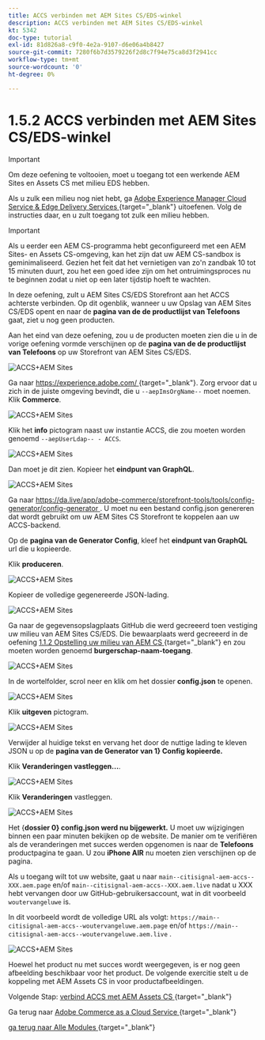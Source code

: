 ```yaml
---
title: ACCS verbinden met AEM Sites CS/EDS-winkel
description: ACCS verbinden met AEM Sites CS/EDS-winkel
kt: 5342
doc-type: tutorial
exl-id: 81d826a8-c9f0-4e2a-9107-d6e06a4b8427
source-git-commit: 7280f6b7d3579226f2d8c7f94e75ca8d3f2941cc
workflow-type: tm+mt
source-wordcount: '0'
ht-degree: 0%

---
```


# 1.5.2 ACCS verbinden met AEM Sites CS/EDS-winkel

>[!IMPORTANT]
>
>Om deze oefening te voltooien, moet u toegang tot een werkende AEM Sites en Assets CS met milieu EDS hebben.
>
>Als u zulk een milieu nog niet hebt, ga [ Adobe Experience Manager Cloud Service &amp; Edge Delivery Services ](./../../../modules/asset-mgmt/module2.1/aemcs.md){target="_blank"} uitoefenen. Volg de instructies daar, en u zult toegang tot zulk een milieu hebben.

>[!IMPORTANT]
>
>Als u eerder een AEM CS-programma hebt geconfigureerd met een AEM Sites- en Assets CS-omgeving, kan het zijn dat uw AEM CS-sandbox is geminimaliseerd. Gezien het feit dat het vernietigen van zo&#39;n zandbak 10 tot 15 minuten duurt, zou het een goed idee zijn om het ontruimingsproces nu te beginnen zodat u niet op een later tijdstip hoeft te wachten.

In deze oefening, zult u AEM Sites CS/EDS Storefront aan het ACCS achterste verbinden. Op dit ogenblik, wanneer u uw Opslag van AEM Sites CS/EDS opent en naar de **pagina van de de productlijst van Telefoons** gaat, ziet u nog geen producten.

Aan het eind van deze oefening, zou u de producten moeten zien die u in de vorige oefening vormde verschijnen op de **pagina van de de productlijst van Telefoons** op uw Storefront van AEM Sites CS/EDS.

![ ACCS+AEM Sites ](./images/accsaemsites0.png)

Ga naar [ https://experience.adobe.com/ ](https://experience.adobe.com/){target="_blank"}. Zorg ervoor dat u zich in de juiste omgeving bevindt, die u `--aepImsOrgName--` moet noemen. Klik **Commerce**.

![ ACCS+AEM Sites ](./images/accsaemsites1.png)

Klik het **info** pictogram naast uw instantie ACCS, die zou moeten worden genoemd `--aepUserLdap-- - ACCS`.

![ ACCS+AEM Sites ](./images/accsaemsites2.png)

Dan moet je dit zien. Kopieer het **eindpunt van GraphQL**.

![ ACCS+AEM Sites ](./images/accsaemsites3.png)

Ga naar [ https://da.live/app/adobe-commerce/storefront-tools/tools/config-generator/config-generator ](https://da.live/app/adobe-commerce/storefront-tools/tools/config-generator/config-generator). U moet nu een bestand config.json genereren dat wordt gebruikt om uw AEM Sites CS Storefront te koppelen aan uw ACCS-backend.

Op de **pagina van de Generator Config**, kleef het **eindpunt van GraphQL** url die u kopieerde.

Klik **produceren**.

![ ACCS+AEM Sites ](./images/accsaemsites4.png)

Kopieer de volledige gegenereerde JSON-lading.

![ ACCS+AEM Sites ](./images/accsaemsites5.png)

Ga naar de gegevensopslagplaats GitHub die werd gecreeerd toen vestiging uw milieu van AEM Sites CS/EDS. Die bewaarplaats werd gecreeerd in de oefening [ 1.1.2 Opstelling uw milieu van AEM CS ](./../../../modules/asset-mgmt/module2.1/ex3.md){target="_blank"} en zou moeten worden genoemd **burgerschap-naam-toegang**.

![ ACCS+AEM Sites ](./images/accsaemsites6.png)

In de wortelfolder, scrol neer en klik om het dossier **config.json** te openen.

![ ACCS+AEM Sites ](./images/accsaemsites7.png)

Klik **uitgeven** pictogram.

![ ACCS+AEM Sites ](./images/accsaemsites8.png)

Verwijder al huidige tekst en vervang het door de nuttige lading te kleven JSON u op de **pagina van de Generator van 1} Config kopieerde.**

Klik **Veranderingen vastleggen...**.

![ ACCS+AEM Sites ](./images/accsaemsites9.png)

Klik **Veranderingen** vastleggen.

![ ACCS+AEM Sites ](./images/accsaemsites10.png)

Het {**dossier 0} config.json werd nu bijgewerkt.** U moet uw wijzigingen binnen een paar minuten bekijken op de website. De manier om te verifiëren als de veranderingen met succes werden opgenomen is naar de **Telefoons** productpagina te gaan. U zou **iPhone AIR** nu moeten zien verschijnen op de pagina.

Als u toegang wilt tot uw website, gaat u naar `main--citisignal-aem-accs--XXX.aem.page` en/of `main--citisignal-aem-accs--XXX.aem.live` nadat u XXX hebt vervangen door uw GitHub-gebruikersaccount, wat in dit voorbeeld `woutervangeluwe` is.

In dit voorbeeld wordt de volledige URL als volgt:
`https://main--citisignal-aem-accs--woutervangeluwe.aem.page` en/of `https://main--citisignal-aem-accs--woutervangeluwe.aem.live` .

![ ACCS+AEM Sites ](./images/accsaemsites11.png)

Hoewel het product nu met succes wordt weergegeven, is er nog geen afbeelding beschikbaar voor het product. De volgende exercitie stelt u de koppeling met AEM Assets CS in voor productafbeeldingen.

Volgende Stap: [ verbind ACCS met AEM Assets CS ](./ex3.md){target="_blank"}

Ga terug naar [ Adobe Commerce as a Cloud Service ](./accs.md){target="_blank"}

[ ga terug naar Alle Modules ](./../../../overview.md){target="_blank"}
